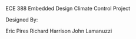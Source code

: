 ECE 388 Embedded Design Climate Control Project

Designed By:

Eric Pires
Richard Harrison
John Lamanuzzi
